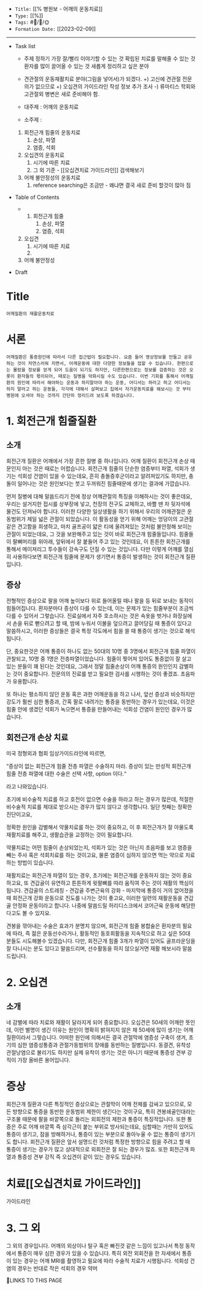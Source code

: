 
-   `Title:` [[% 병원보 - 어깨의 운동치료]]
-   `Type:` [[%]]
-   `Tags:` #🧠️/📝️/🌞️ 
-   `Formation Date:` [[2023-02-09]]
---
- Task list
	- 주제 정하기
		가장 잘/빨리 이야기할 수 있는 것
		확립된 치료를 말해줄 수 있는 것
		환자를 많이 끌어올 수 있는 것
		새롭게 정리하고 싶은 분야
	
	- 견관절의 운동재활치료 분야(그림을 넣어서)가 되겠다.
		+) 고신에 견관절 전문의가 없으므로
		+) 오십견의 가이드라인 작성 정보 추가 조사
		-) 류마티스 학회와 고관절외 병변은 새로 준비해야 함.
	
	- 대주제 :  어깨의 운동치료 
	- 소주제 : 
	 1. 회전근개 힘줄의 운동치료
		 1. 손상, 파열
		 2. 염증, 석회
	 2. 오십견의 운동치료
		 1. 시기에 따른 치료
		 2. 그 외 기준 - [[오십견치료 가이드라인]] 검색해보기
	 3. 어깨 불안정성의 운동치료
		 1. reference searching은 조금만 - 왜냐면 결국 새로 준비 할것이 많아 짐

- Table of Contents
	- 1. 회전근개 힘줄
		 1. 손상, 파열
		 2. 염증, 석회
	 2. 오십견
		 1. 시기에 따른 치료
		 2. 
	 3. 어깨 불안정성
- Draft

# Title
	어깨질환의 재활운동치료
	
# 서론
	어깨질환은 통증원인에 따라서 다른 접근법이 필요합니다. 요즘 들어 영상정보를 만들고 공유하는 것이 자연스러워 지면서, 어깨운동에 대한 다양한 정보들을 접할 수 있습니다. 한편으로는 몰랐을 정보를 얻게 되어 도움이 되기도 하지만, 다른한편으로는 정보를 검증하는 것은 오롯이 환자들의 몫이되어, 때로는 질병을 악화시킬 수도 있습니다. 이번 기회를 통해서 어깨질환의 원인에 따라서 해야하는 운동과 하지말아야 하는 운동, 어디서는 하라고 하고 어디서는 하지 말라고 하는 운동들, 각각에 대해서 살펴보고 집에서 자가운동치료를 해보시는 것 부터 병원에 오셔야 하는 것까지 간단히 정리드려 보도록 하겠습니다.

# 1. 회전근개 힘줄질환
## 소개
회전근개 질환은 어깨에서 가장 흔한 질병 중 하나입니다.  어깨 질환이 회전근개 손상 때문인지 아는 것은 때로는 어렵습니다. 회전근개 힘줄의 단순한 염증부터 파열, 석회가 생기는 석회성 건염이 있을 수 있는데요, 흔히 충돌증후군이라고 알려져있기도 하지만, 충돌이 일어나는 것은 원인보다는 붓고 두꺼워진 힘줄때문에 생기는 결과에 가깝습니다.

먼저 질병에 대해 말씀드리기 전에 정상 어꺠관절의 특징을 이해하시는 것이 좋은데요, 우리는 설거지한 접시를 상부장에 넣고, 천장의 전구도 교체하고, 바쁠 땐 차 뒷자석에 물건도 던져놔야 합니다. 이러한 다양한 일상생활을 하기 위해서 우리의 어깨관절은 운동범위가 제일 넓은 관절이 되었습니다. 이 활동성을 얻기 위해 어깨는 엉덩이의 고관절 같은 견고함을 희생하고, 마치 골프공이 얇은 티에 올려져있는 것처럼 불안정해 보이는 관절이 되었는데요, 그 것을 보완해주고 있는 것이 바로 회전근개 힘줄들입니다. 힘줄들이 팔뼈머리를 위아래, 앞뒤에서 잘 붙들어 주고 있는 것인데요, 이 튼튼한 회전근개를 통해서 메이져리그 투수들이 강속구도 던질 수 있는 것입니다. 다만 이렇게 어꺠를 열심히 사용하다보면 회전근개 힘줄에 문제가 생기면서 통증이 발생하는 것이 회전근개 질환입니다. 

## 증상

전형적인 증상으로 팔을 어깨 높이보다 위로 들어올릴 때나 팔을 등 뒤로 보내는 동작이 힘들어집니다. 환자분마다 증상이 다를 수 있는데, 이는 문제가 있는 힘줄부분이 조금씩 다를 수 있어서 그렇습니다.
진료실에서 자주 호소하시는 것은 속옷을 벗거나 화장실에서 손을 뒤로 뻗으려고 할 때, 밤에 누워서 이불을 덮으려고 끌어당길 때 통증이 있다고 말씀하시고, 이러한 증상들은 결국 특정 각도에서 힘을 쓸 때 통증이 생기는 것으로 해석됩니다.

단, 중요한것은 어깨 통증이 하나도 없는 50대의 10명 중 3명에서 회전근개 힘줄 파열이 관찰되고, 10명 중 1명은 전층파열이었습니다. 힘줄이 찢어져 있어도 통증없이 잘 살고 있는 분들이 꽤 된다는 것인데요, 그래서 정말 힘줄손상이 어깨 통증의 원인인지 감별하는 것이 중요합니다. 전문의의 진료를 받고 필요한 검사를 시행하는 것이 좋겠죠. 초음파가 유용합니다.

또 하나는 평소하지 않던 운동 혹은 과한 어깨운동을 하고 나서, 앞선 증상과 비슷하지만 강도가 훨씬 심한 통증과, 간혹 팔로 내려가는 통증을 동반하는 경우가 있는데요, 이것은 힘줄 안에 생겼던 석회가 녹으면서 통증을 만들어내는 석회성 건염이 원인인 경우가 많습니다.


## 회전근개 손상 치료
미국 정형외과 협회 임상가이드라인에 따르면,

“증상이 없는 회전근개 힘줄 전층 파열은 수술하지 마라. 증상이 있는 만성적 회전근개 힘줄 전층 파열에 대한 수술은 선택 사항, option 이다.“

라고 나와있습니다.

초기에 비수술적 치료를 하고 호전이 없으면 수술을 하라고 하는 경우가 많은데, 적절한 비수술적 치료를 제대로 받으시는 경우가 많지 않다고 생각합니다. 일단 첫째는 정확한 진단이고요,

정확한 원인을 감별해서 약물치료를 하는 것이 중요하고, 이 후 회전근개가 잘 아물도록 재활치료를 해주고, 생활습관을 교정하는 것이 필요합니다.

약물치료는 어떤 힘줄이 손상되었는지, 석회가 있는 것은 아닌지 초음파를 보고 염증을 빼는 주사 혹은 석회치료를 하는 것이고요, 물론 염증이 심하지 않으면 먹는 약으로 치료하는 방법이 있습니다.

재활치료는 회전근개 파열이 있는 경우, 초기에는 회전근개를 운동하지 않는 것이 중요하고요, 또 견갑골이 유연하고 튼튼하게 윗팔뼈를 따라 움직여 주는 것이 재활의 핵심이 됩니다. 견갑골의 스트레칭 - 견갑골 주변근육의 강화 - 마지막에 통증이 거의 없어졌을 때 회전근개 강화 운동으로 진도를 나가는 것이 좋고요, 이러한 일련의 재활운동을 견갑골 안정화 운동이라고 합니다. 나중에 말씀드릴 허리디스크에서 코어근육 운동에 해당한다고도 볼 수 있지요.

견봉을 깎아내는 수술은 효과가 분명치 않으며, 회전근개 힘줄 봉합술은 환자분의 필요에 따라, 즉 젊은 운동선수라거나, 활동적인 동호회활동을 지속적으로 하고 싶은 50대 분들도 시도해볼수 있겠습니다. 다만, 회전근개 힘줄 3개가 파열이 있어도 골프라운딩을 잘 다니시는 분도 있다고 말씀드리며, 선수활동을 하지 않으실거면 재활 해보시라 말씀 드립니다.


# 2. 오십견
## 소개
네 감별에 따라 치료와 재활이 달라지게 되어 중요합니다. 오십견은 50세의 어깨란 뜻인데, 이런 별명이 생긴 이유는 원인이 명확히 밝혀지지 않은 채 50세에 많이 생기는 어깨 질환이라서 그렇습니다. 어떠한 원인에 의해서든 결국 관절막에 염증성 구축이 생겨, 초기의 심한 염증성통증과 관절가동범위의 장애를 동반하는 질병입니다. 동결견, 유착성 관절낭염으로 불리기도 하지만 실제 유착이 생기는 것은 아니기 때문에 통증성 견부 강직이 가장 올바른 용어입니다.

# 증상
회전근개 질환과 다른 특징적인 증상으로는 관절막이 어깨 전체를 감싸고 있으므로, 모든 방향으로 통증을 동반한 운동범위 제한이 생긴다는 것이구요, 특히 견봉쇄골인대라는 구조물 때문에 팔을 바깥쪽으로 돌리는 외회전의 제한과 통증이 특징적입니다. 또한 통증은 주로 어깨 바깥쪽 즉 삼각근이 붙는 부위로 방사되는데요, 심할때는 가만히 있어도 통증이 생기고, 잠을 방해하거나, 통증이 있는 부분으로 돌아누울 수 없는 통증이 생기기도 합니다. 회전근개 질환은 앞서 설명드린 것처럼 특정한 방향으로 힘을 주려고 할 때 통증이 생기는 경우가 많고 상대적으로 외회전은 잘 되는 경우가 많죠.
또한 회전근개 파열과 통증성 견부 강직 즉 오십견이 같이 있는 경우도 있습니다.


# 치료[[오십견치료 가이드라인]]
가이드라인


# 3. 그 외
그 외의 경우입니다. 어깨의 외상이나 탈구 혹은 빠진것 같은 느낌이 있고나서 특정 동작에서 통증이 매우 심한 경우가 있을 수 있습니다. 특히 외전 외회전을 한 자세에서 통증이 있는 경우는 어깨 MRI를 촬영하고 필요에 따라 수술적 치료가 시행됩니다. 석회성 건염의 경우는 반대로 작은 석회의 경우 약머

🔗LINKS TO THIS PAGE
